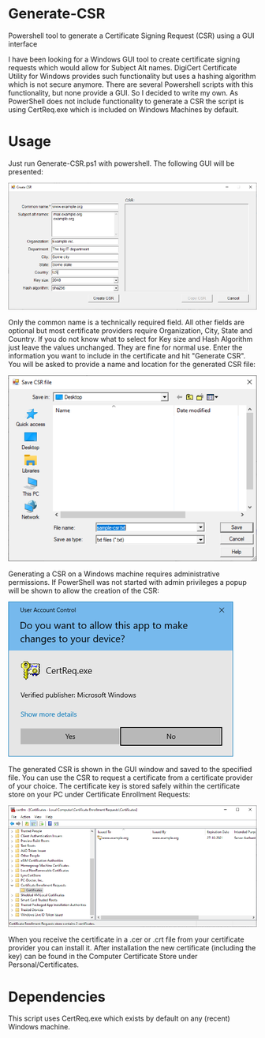 # Generate-CSR
Powershell tool to generate a Certificate Signing Request (CSR) using a GUI interface

I have been looking for a Windows GUI tool to create certificate signing requests which would allow for Subject Alt names. DigiCert Certificate Utility for Windows provides such functionality but uses a hashing algorithm which is not secure anymore. There are several Powershell scripts with this functionality, but none provide a GUI. So I decided to write my own. As PowerShell does not include functionality to generate a CSR the script is using CertReq.exe which is included on Windows Machines by default.

# Usage
Just run Generate-CSR.ps1 with powershell. The following GUI will be presented:

![Image of GUI](/images/gui.png)

Only the common name is a technically required field. All other fields are optional but most certificate providers require Organization, City, State and Country. If you do not know what to select for Key size and Hash Algorithm just leave the values unchanged. They are fine for normal use. Enter the information you want to include in the certificate and hit "Generate CSR". You will be asked to provide a name and location for the generated CSR file:

![Image of save file dialog](/images/dialog.png)

Generating a CSR on a Windows machine requires administrative permissions. If PowerShell was not started with admin privileges a popup will be shown to allow the creation of the CSR:

![Image of User Account Control dialog](/images/uac.png)

The generated CSR is shown in the GUI window and saved to the specified file. You can use the CSR to request a certificate from a certificate provider of your choice. The certificate key is stored safely within the certificate store on your PC under Certificate Enrollment Requests:

![Image of Computer Certificate Store](/images/certstore.png)

When you receive the certificate in a .cer or .crt file from your certificate provider you can install it. After installation the new certificate (including the key) can be found in the Computer Certificate Store under Personal/Certificates.

# Dependencies
This script uses CertReq.exe which exists by default on any (recent) Windows machine.
